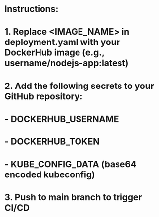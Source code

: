 # Instructions:
# 1. Replace <IMAGE_NAME> in deployment.yaml with your DockerHub image (e.g., username/nodejs-app:latest)
# 2. Add the following secrets to your GitHub repository:
#    - DOCKERHUB_USERNAME
#    - DOCKERHUB_TOKEN
#    - KUBE_CONFIG_DATA (base64 encoded kubeconfig)
# 3. Push to main branch to trigger CI/CD
